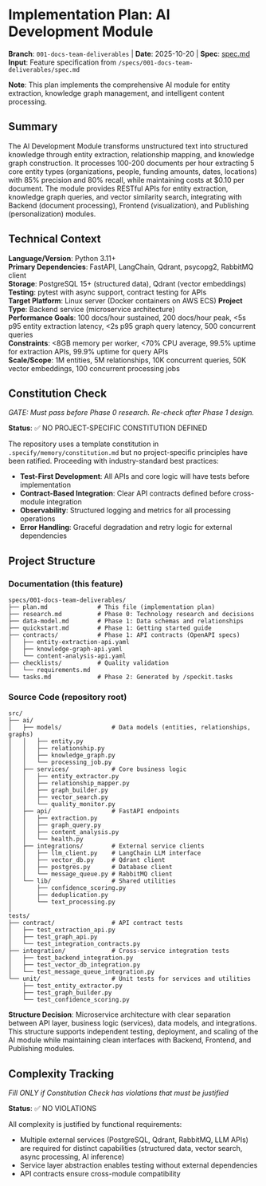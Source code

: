 # Implementation Plan: AI Development Module

**Branch**: `001-docs-team-deliverables` | **Date**: 2025-10-20 | **Spec**: [spec.md](spec.md)
**Input**: Feature specification from `/specs/001-docs-team-deliverables/spec.md`

**Note**: This plan implements the comprehensive AI module for entity extraction, knowledge graph management, and intelligent content processing.

## Summary

The AI Development Module transforms unstructured text into structured knowledge through entity extraction, relationship mapping, and knowledge graph construction. It processes 100-200 documents per hour extracting 5 core entity types (organizations, people, funding amounts, dates, locations) with 85% precision and 80% recall, while maintaining costs at $0.10 per document. The module provides RESTful APIs for entity extraction, knowledge graph queries, and vector similarity search, integrating with Backend (document processing), Frontend (visualization), and Publishing (personalization) modules.

## Technical Context

**Language/Version**: Python 3.11+  
**Primary Dependencies**: FastAPI, LangChain, Qdrant, psycopg2, RabbitMQ client  
**Storage**: PostgreSQL 15+ (structured data), Qdrant (vector embeddings)  
**Testing**: pytest with async support, contract testing for APIs  
**Target Platform**: Linux server (Docker containers on AWS ECS)
**Project Type**: Backend service (microservice architecture)  
**Performance Goals**: 100 docs/hour sustained, 200 docs/hour peak, <5s p95 entity extraction latency, <2s p95 graph query latency, 500 concurrent queries  
**Constraints**: <8GB memory per worker, <70% CPU average, 99.5% uptime for extraction APIs, 99.9% uptime for query APIs  
**Scale/Scope**: 1M entities, 5M relationships, 10K concurrent queries, 50K vector embeddings, 100 concurrent processing jobs

## Constitution Check

*GATE: Must pass before Phase 0 research. Re-check after Phase 1 design.*

**Status**: ✅ NO PROJECT-SPECIFIC CONSTITUTION DEFINED

The repository uses a template constitution in `.specify/memory/constitution.md` but no project-specific principles have been ratified. Proceeding with industry-standard best practices:

- **Test-First Development**: All APIs and core logic will have tests before implementation
- **Contract-Based Integration**: Clear API contracts defined before cross-module integration
- **Observability**: Structured logging and metrics for all processing operations
- **Error Handling**: Graceful degradation and retry logic for external dependencies

## Project Structure

### Documentation (this feature)

```
specs/001-docs-team-deliverables/
├── plan.md              # This file (implementation plan)
├── research.md          # Phase 0: Technology research and decisions
├── data-model.md        # Phase 1: Data schemas and relationships
├── quickstart.md        # Phase 1: Getting started guide
├── contracts/           # Phase 1: API contracts (OpenAPI specs)
│   ├── entity-extraction-api.yaml
│   ├── knowledge-graph-api.yaml
│   └── content-analysis-api.yaml
├── checklists/          # Quality validation
│   └── requirements.md
└── tasks.md             # Phase 2: Generated by /speckit.tasks
```

### Source Code (repository root)

```
src/
├── ai/
│   ├── models/              # Data models (entities, relationships, graphs)
│   │   ├── entity.py
│   │   ├── relationship.py
│   │   ├── knowledge_graph.py
│   │   └── processing_job.py
│   ├── services/            # Core business logic
│   │   ├── entity_extractor.py
│   │   ├── relationship_mapper.py
│   │   ├── graph_builder.py
│   │   ├── vector_search.py
│   │   └── quality_monitor.py
│   ├── api/                 # FastAPI endpoints
│   │   ├── extraction.py
│   │   ├── graph_query.py
│   │   ├── content_analysis.py
│   │   └── health.py
│   ├── integrations/        # External service clients
│   │   ├── llm_client.py    # LangChain LLM interface
│   │   ├── vector_db.py     # Qdrant client
│   │   ├── postgres.py      # Database client
│   │   └── message_queue.py # RabbitMQ client
│   └── lib/                 # Shared utilities
│       ├── confidence_scoring.py
│       ├── deduplication.py
│       └── text_processing.py
│
tests/
├── contract/                # API contract tests
│   ├── test_extraction_api.py
│   ├── test_graph_api.py
│   └── test_integration_contracts.py
├── integration/             # Cross-service integration tests
│   ├── test_backend_integration.py
│   ├── test_vector_db_integration.py
│   └── test_message_queue_integration.py
└── unit/                    # Unit tests for services and utilities
    ├── test_entity_extractor.py
    ├── test_graph_builder.py
    └── test_confidence_scoring.py
```

**Structure Decision**: Microservice architecture with clear separation between API layer, business logic (services), data models, and integrations. This structure supports independent testing, deployment, and scaling of the AI module while maintaining clean interfaces with Backend, Frontend, and Publishing modules.

## Complexity Tracking

*Fill ONLY if Constitution Check has violations that must be justified*

**Status**: ✅ NO VIOLATIONS

All complexity is justified by functional requirements:
- Multiple external services (PostgreSQL, Qdrant, RabbitMQ, LLM APIs) are required for distinct capabilities (structured data, vector search, async processing, AI inference)
- Service layer abstraction enables testing without external dependencies
- API contracts ensure cross-module compatibility
